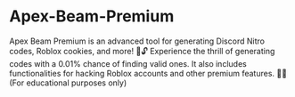 # Apex-Beam-Premium
Apex Beam Premium is an advanced tool for generating Discord Nitro codes, Roblox cookies, and more! 🌟🔓 Experience the thrill of generating codes with a 0.01% chance of finding valid ones. It also includes functionalities for hacking Roblox accounts and other premium features. 🎉🚀 (For educational purposes only)
